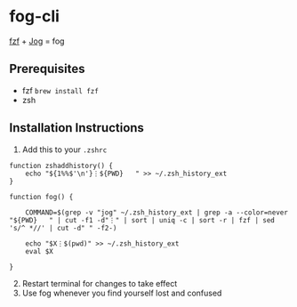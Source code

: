 # fog-cli
[fzf](https://github.com/junegunn/fzf) + [Jog](https://github.com/natethinks/jog) = fog

## Prerequisites
- fzf `brew install fzf`
- zsh


## Installation Instructions

1. Add this to your `.zshrc`
```
function zshaddhistory() {
	echo "${1%%$'\n'}⋮${PWD}   " >> ~/.zsh_history_ext
}

function fog() {

    COMMAND=$(grep -v "jog" ~/.zsh_history_ext | grep -a --color=never "${PWD}   " | cut -f1 -d"⋮" | sort | uniq -c | sort -r | fzf | sed 's/^ *//' | cut -d" " -f2-)

    echo "$X⋮$(pwd)" >> ~/.zsh_history_ext
    eval $X

}
```

2. Restart terminal for changes to take effect
3. Use fog whenever you find yourself lost and confused


